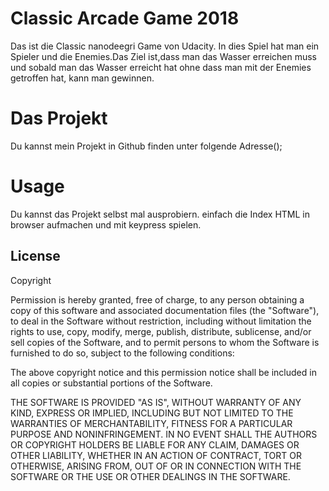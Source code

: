 # Classic Arcade Game 2018
Das ist die Classic nanodeegri Game von Udacity.
In dies Spiel hat man ein Spieler und die Enemies.Das Ziel ist,dass man das Wasser erreichen muss und sobald man das Wasser erreicht hat ohne dass man mit der Enemies getroffen hat, kann man gewinnen.

# Das Projekt
Du kannst mein Projekt in Github finden unter folgende Adresse();

# Usage
Du kannst das Projekt selbst mal ausprobiern.
einfach die Index HTML in browser aufmachen und mit keypress spielen.

## License

Copyright

Permission is hereby granted, free of charge, to any person obtaining a copy
of this software and associated documentation files (the "Software"), to deal
in the Software without restriction, including without limitation the rights
to use, copy, modify, merge, publish, distribute, sublicense, and/or sell
copies of the Software, and to permit persons to whom the Software is
furnished to do so, subject to the following conditions:

The above copyright notice and this permission notice shall be included in all
copies or substantial portions of the Software.

THE SOFTWARE IS PROVIDED "AS IS", WITHOUT WARRANTY OF ANY KIND, EXPRESS OR
IMPLIED, INCLUDING BUT NOT LIMITED TO THE WARRANTIES OF MERCHANTABILITY,
FITNESS FOR A PARTICULAR PURPOSE AND NONINFRINGEMENT. IN NO EVENT SHALL THE
AUTHORS OR COPYRIGHT HOLDERS BE LIABLE FOR ANY CLAIM, DAMAGES OR OTHER
LIABILITY, WHETHER IN AN ACTION OF CONTRACT, TORT OR OTHERWISE, ARISING FROM,
OUT OF OR IN CONNECTION WITH THE SOFTWARE OR THE USE OR OTHER DEALINGS IN THE
SOFTWARE.
